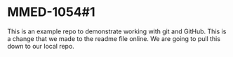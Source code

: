 # MMED-1054#1
This is an example repo to demonstrate working with git and GitHub.
This is a change that we made to the readme file online. We are going to pull this down to our local repo.